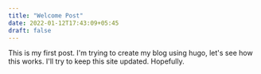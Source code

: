 ```yaml
---
title: "Welcome Post"
date: 2022-01-12T17:43:09+05:45
draft: false
---
```


This is my first post. I'm trying to create my blog using hugo, let's see how this works. I'll try to keep this site updated. Hopefully.
